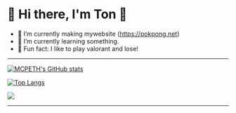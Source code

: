 # 🌳 Hi there, I'm Ton 👋

- 🏢  I’m currently making mywebsite (https://pokpong.net)
- 🍉  I’m currently learning something. 
- 🎈 Fun fact: I like to play valorant and lose!
***

[![MCPETH's GitHub stats](https://github-readme-stats.vercel.app/api?username=MCPETH&theme=radical)](https://github.com/MCPETH)

[![Top Langs](https://github-readme-stats.vercel.app/api/top-langs/?username=MCPETH&layout=compact&theme=radical)](https://github.com/MCPETH)








[<img align="center" src="https://img.shields.io/badge/Personal%20Site-mcpeth.com-green">](https://mcpeth.com)
***
